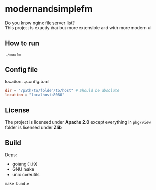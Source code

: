 # modernandsimplefm
Do you know nginx file server list?<br>
This project is exactly that but more extensible and with more modern ui
## How to run
`./masfm`
## Config file
location: ./config.toml
```toml
dir = "/path/to/folder/to/host" # Should be absolute
location = "localhost:8080"
```
## License
The project is licensed under **Apache 2.0** except everything in `pkg/view` folder is licensed under **Zlib**
## Build
Deps:
- golang (1.19)
- GNU make
- unix coreutils

`make bundle`